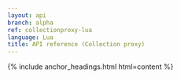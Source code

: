 ```yaml
---
layout: api
branch: alpha
ref: collectionproxy-lua
language: Lua
title: API reference (Collection proxy)
---
```

{% include anchor_headings.html html=content %}